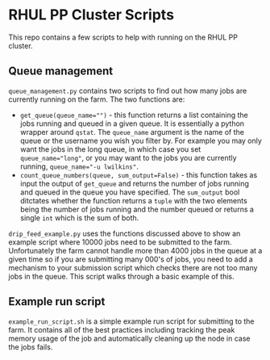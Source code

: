 # RHUL PP Cluster Scripts

This repo contains a few scripts to help with running on the RHUL PP cluster.

## Queue management

`queue_management.py` contains two scripts to find out how many jobs are
currently running on the farm. The two functions are:
- `get_queue(queue_name="")` - this function returns a list containing
  the jobs running and queued in a given queue. It is essentially a python
  wrapper around `qstat`. The `queue_name` argument is the name of the queue or the
  username you wish you filter by. For example you may only want the jobs in the
  long queue, in which case you set `queue_name="long"`, or you may want to the jobs
  you are currently running, `queue_name="-u lwilkins"`. 
- `count_queue_numbers(queue, sum_output=False)` - this function takes as input
  the output of `get_queue` and returns the number of jobs running and queued in
  the queue you have specified. The `sum_output` bool ditctates whether the
  function returns a `tuple` with the two elements being the number of jobs running
  and the number queued or returns a single `int` which is the sum of both.

`drip_feed_example.py` uses the functions discussed above to show an example
script where 10000 jobs need to be submitted to the farm. Unfortunately the farm
cannot handle more than 4000 jobs in the queue at a given time so if you are
submitting many 000's of jobs, you need to add a mechanism to your submission
script which checks there are not too many jobs in the queue. This script walks
through a basic example of this.

## Example run script

`example_run_script.sh` is a simple example run script for submitting to the
farm. It contains all of the best practices including tracking the peak memory
usage of the job and automatically cleaning up the node in case the jobs fails.